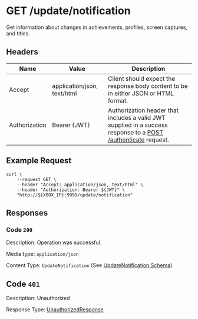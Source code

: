 # GET /update/notification

Get information about changes in achievements, profiles, screen captures, and titles.

## Headers

| Name          | Value                       | Description                                                                                                                              |
| ------------- | --------------------------- | ---------------------------------------------------------------------------------------------------------------------------------------- |
| Accept        | application/json, text/html | Client should expect the response body content to be in either JSON or HTML format.                                                      |
| Authorization | Bearer {JWT}                | Authorization header that includes a valid JWT supplied in a success response to a [POST /authenticate](./post_authenticate.md) request. |

## Example Request

```
curl \
    --request GET \
    --header "Accept: application/json, text/html" \
    --header "Authorization: Bearer ${JWT}" \
    "http://${XBOX_IP}:9999/update/notification"
```

## Responses

### Code `200`

Description: Operation was successful.

Media type: `application/json`

Content Type: `UpdateNotification` (See [UpdateNotification Schema](./schema_update_notification.md))

## Code `401`

Description: Unauthorized

Response Type: [UnauthorizedResponse](./schema_unauthorized_response.md)
